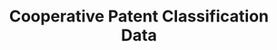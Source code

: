 ---
bigquery: https://console.cloud.google.com/bigquery?p=patents-public-data&d=cpc&page=dataset
citation: '“Cooperative Patent Classification” by the EPO and USPTO, for public use. '
contributors: EPO, USPTO
cost: None
description: Cooperative Patent Classification Data contains the scheme and definitions
  of the Cooperative Patent Classification system for classifying patent documents.
  The CPC is the result of a partnership between the EPO and the USPTO in their joint
  effort to develop a common, internationally compatible classification system for
  technical documents, in particular patent publications, which will be used by both
  offices in the patent granting process
documentation: https://www.cooperativepatentclassification.org/cpcSchemeAndDefinitions
last_edit: 04/11/2022, 11:00:58
location: https://www.cooperativepatentclassification.org/index
maintained_by: USPTO, EPO
schema_fields:
- definition
- breakdownCode
- level
- limiting_references
- child_groups
- children
- title_part
- title_full
- date_revised
- application_references
- breakdown_code
- childGroups
- informative_references
- titlePart
- informativeReferences
- status
- applicationReferences
- symbol
- sizeCache
- titleFull
- residual_references
- glossary
- limitingReferences
- synonyms
- additional_only
- residualReferences
- ipcConcordant
- ipc_concordant
- dateRevised
- parents
- notAllocatable
- not_allocatable
shortname: cooperative_patent_classification
tags:
- patents
- science
title: Cooperative Patent Classification Data
uuid: 984374a7-16e9-4b35-9445-458daceb01bf
---